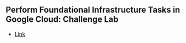## Perform Foundational Infrastructure Tasks in Google Cloud: Challenge Lab
- [Link](https://www.qwiklabs.com/focuses/10379?parent=catalog)
